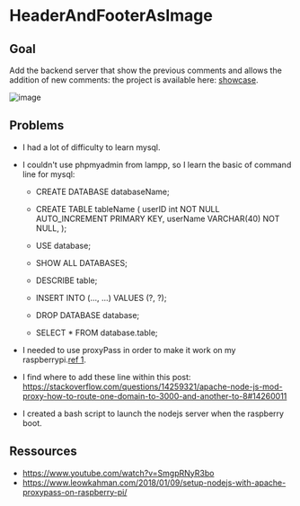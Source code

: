 # HeaderAndFooterAsImage

## Goal

Add the backend server that show the previous comments and allows the addition of new comments:
the project is available here: [showcase](www.quentinparrot.com/NodeJSAndMySQL).

![image](./headerAndFooterAsimage.png "example")

## Problems

- I had a lot of difficulty to learn mysql.
- I couldn't use phpmyadmin from lampp, so I learn the basic of command line for mysql:
	- CREATE DATABASE databaseName;
	- CREATE TABLE tableName (
		userID int NOT NULL AUTO_INCREMENT PRIMARY KEY,
		userName VARCHAR(40) NOT NULL,
		);

	- USE database;
	- SHOW ALL DATABASES;
	- DESCRIBE table;
	- INSERT INTO (..., ...) VALUES (?, ?);
	- DROP DATABASE database;
	- SELECT * FROM database.table;

- I needed to use proxyPass in order to make it work on my raspberrypi.[ref 1](https://www.leowkahman.com/2018/01/09/setup-nodejs-with-apache-proxypass-on-raspberry-pi/).
- I find where to add these line within this post: https://stackoverflow.com/questions/14259321/apache-node-js-mod-proxy-how-to-route-one-domain-to-3000-and-another-to-8#14260011
- I created a bash script to launch the nodejs server when the raspberry boot.


## Ressources

- https://www.youtube.com/watch?v=SmgpRNyR3bo
- https://www.leowkahman.com/2018/01/09/setup-nodejs-with-apache-proxypass-on-raspberry-pi/


